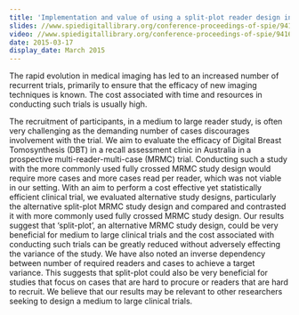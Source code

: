 ```yaml
---
title: 'Implementation and value of using a split-plot reader design in a study of digital breast tomosynthesis in a breast cancer assessment clinic'
slides: //www.spiedigitallibrary.org/conference-proceedings-of-spie/9416/941619/Implementation-and-value-of-using-a-split-plot-reader-design/10.1117/12.2083152.short
video: //www.spiedigitallibrary.org/conference-proceedings-of-spie/9416/941619/Implementation-and-value-of-using-a-split-plot-reader-design/10.1117/12.2083152.short
date: 2015-03-17
display_date: March 2015
---
```


The rapid evolution in medical imaging has led to an increased number of recurrent trials, primarily to ensure that the efficacy of new imaging techniques is known. The cost associated with time and resources in conducting such trials is usually high. 

The recruitment of participants, in a medium to large reader study, is often very challenging as the demanding number of cases discourages involvement with the trial. We aim to evaluate the efficacy of Digital Breast Tomosynthesis (DBT) in a recall assessment clinic in Australia in a prospective multi-reader-multi-case (MRMC) trial. Conducting such a study with the more commonly used fully crossed MRMC study design would require more cases and more cases read per reader, which was not viable in our setting. With an aim to perform a cost effective yet statistically efficient clinical trial, we evaluated alternative study designs, particularly the alternative split-plot MRMC study design and compared and contrasted it with more commonly used fully crossed MRMC study design. Our results suggest that ‘split-plot’, an alternative MRMC study design, could be very beneficial for medium to large clinical trials and the cost associated with conducting such trials can be greatly reduced without adversely effecting the variance of the study. We have also noted an inverse dependency between number of required readers and cases to achieve a target variance. This suggests that split-plot could also be very beneficial for studies that focus on cases that are hard to procure or readers that are hard to recruit. We believe that our results may be relevant to other researchers seeking to design a medium to large clinical trials.

